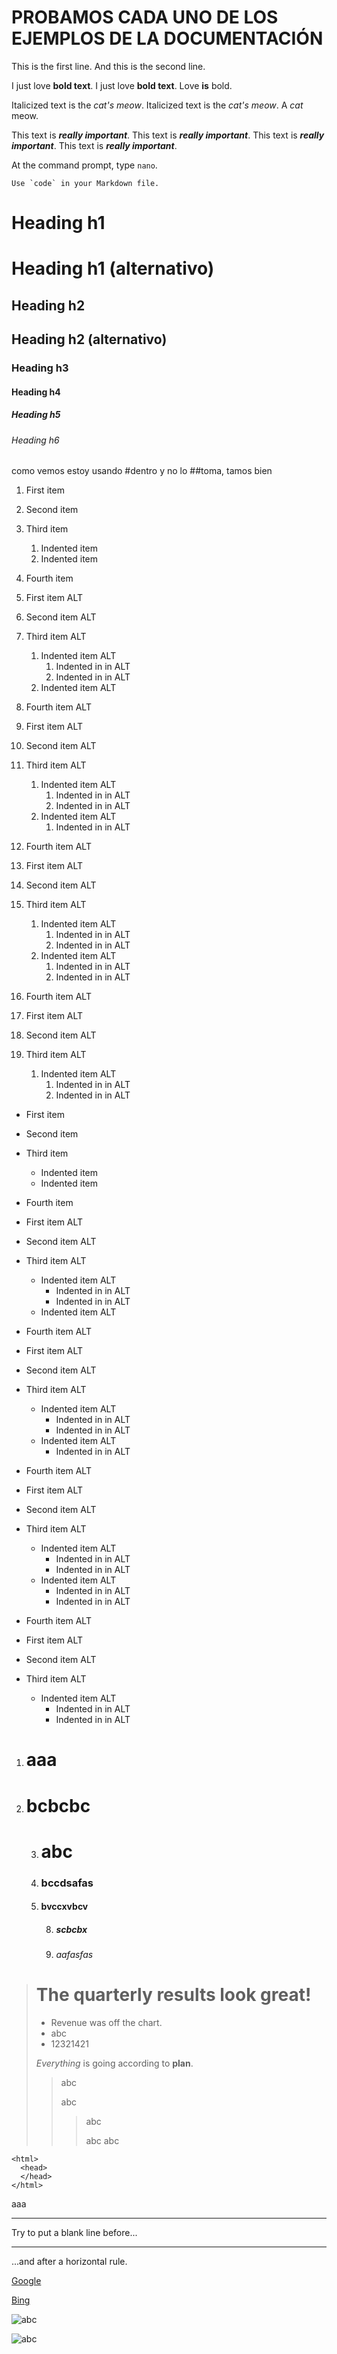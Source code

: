 # PROBAMOS CADA UNO DE LOS EJEMPLOS DE LA DOCUMENTACIÓN

This is the first line.
And this is the second line.

I just love **bold text**.
I just love __bold text__.
Love **is** bold.

Italicized text is the *cat's meow*.
Italicized text is the _cat's meow_.
A *cat* meow.

This text is ***really important***.
This text is ___really important___.
This text is __*really important*__.
This text is **_really important_**.

At the command prompt, type `nano`.

``Use `code` in your Markdown file.``

# Heading h1
Heading h1 (alternativo)
========================
## Heading h2
Heading h2 (alternativo)
------------------------
### Heading h3
#### Heading h4
##### Heading h5
###### Heading h6

como vemos estoy usando #dentro y no lo ##toma, tamos bien

1. First item
2. Second item
3. Third item
    1. Indented item
    2. Indented item
4. Fourth item

1. First item ALT
2. Second item ALT
3. Third item ALT
    1. Indented item ALT
        1. Indented in in ALT
        1. Indented in in ALT
    2. Indented item ALT
4. Fourth item ALT

1. First item ALT
2. Second item ALT
3. Third item ALT
    1. Indented item ALT
        1. Indented in in ALT
        1. Indented in in ALT
    2. Indented item ALT
        1. Indented in in ALT
4. Fourth item ALT

1. First item ALT
2. Second item ALT
3. Third item ALT
    1. Indented item ALT
        1. Indented in in ALT
        1. Indented in in ALT
    2. Indented item ALT
        1. Indented in in ALT
        1. Indented in in ALT
4. Fourth item ALT

1. First item ALT
2. Second item ALT
3. Third item ALT
    1. Indented item ALT
        1. Indented in in ALT
        1. Indented in in ALT

- First item
- Second item
- Third item
    - Indented item
    - Indented item
- Fourth item

- First item ALT
- Second item ALT
- Third item ALT
    - Indented item ALT
        - Indented in in ALT
        - Indented in in ALT
    - Indented item ALT
- Fourth item ALT

- First item ALT
- Second item ALT
- Third item ALT
    - Indented item ALT
        - Indented in in ALT
        - Indented in in ALT
    - Indented item ALT
        - Indented in in ALT
- Fourth item ALT

- First item ALT
- Second item ALT
- Third item ALT
    - Indented item ALT
        - Indented in in ALT
        - Indented in in ALT
    - Indented item ALT
        - Indented in in ALT
        - Indented in in ALT
- Fourth item ALT

- First item ALT
- Second item ALT
- Third item ALT
    - Indented item ALT
        - Indented in in ALT
        - Indented in in ALT

1. # aaa
2. # bcbcbc
    3. # abc
    2. ### bccdsafas
    1. #### bvccxvbcv
        8. ##### scbcbx
        6. ###### aafasfas

> # The quarterly results look great!
>
> - Revenue was off the chart.
> - abc
> - 12321421
>
> *Everything* is going according to **plan**.
>> abc
>>
>> abc
>>> abc
>>>
>>> abc
> abc

    <html>
      <head>
      </head>
    </html>


aaa

***

Try to put a blank line before...

---

...and after a horizontal rule.

[Google](https://google.com)

[Bing](https://bing.com "The better search engine")

![abc](https://mdg.imgix.net/assets/images/san-juan-mountains.jpg)

![abc](https://mdg.imgix.net/assets/images/san-juan-mountains.jpg "Mountains")
